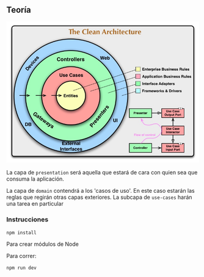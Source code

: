 ## Teoría

![alt text](image.png)

La capa de `presentation` será aquella que estará de cara con quien sea que consuma la aplicación.

La capa de `domain` contendrá a los 'casos de uso'. En este caso estarán las reglas que regirán otras capas exteriores. La subcapa de `use-cases` harán una tarea en particular

### Instrucciones
```
npm install 
```
Para crear módulos de Node

Para correr:
```
npm run dev
```